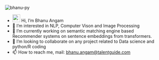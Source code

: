 <p align="left"> <img src= "https://komarev.com/ghpvc/?username=bhanu-py&label=Profile%20views&color=0e75b6&style=flat" alt="bhanu-py" /> </p>

- <img src="https://media.giphy.com/media/hvRJCLFzcasrR4ia7z/giphy.gif" width="25px"> </h2> Hi, I’m Bhanu Angam
- 👀 I’m interested in NLP, Computer Vison and Image Processing
- 🌱 I’m currently working on semantic matching engine based Recommender systems on sentence embeddings from transformers.
- 💞️ I’m looking to collaborate on any project related to Data science and python/R coding
- 📫 How to reach me, mail: bhanu.angam@talentguide.com

<!---
Bhanu-py/Bhanu-py is a ✨ special ✨ repository because its `README.md` (this file) appears on your GitHub profile.
You can click the Preview link to take a look at your changes.
--->  
